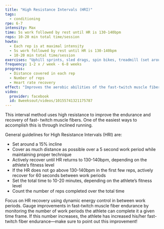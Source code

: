 ```yaml
---
title: "High Resistance Intervals (HRI)"
tags:
  - conditioning
rpe: 6-7
intensity: Max
time: 5s work followed by rest until HR is 130-140bpm
reps: 10-20 min total time/session
howto:
  - Each rep is at maximal intensity
  - 5s work followed by rest until HR is 130-140bpm
  - 10-20 min total time/session
exercises: "Uphill sprints, sled drags, spin bikes, treadmill (set around 15% incline) or other cardio machines capable of high resistance"
frequency: 1-2 x / week - 6-8 weeks
progress:
  - Distance covered in each rep
  - Number of reps
  - Heart rate recovery
effect: "Improves the aerobic abilities of the fast-twitch muscle fibers so that high power can be maintained longer."
video:
  provider: facebook
  id: 8weeksout/videos/10155741321175787
---
```


This interval method uses high resistance to improve the endurance and recovery of fast-
twitch muscle fibers. One of the easiest ways to accomplish this is through inclined running.

General guidelines for High Resistance Intervals (HRI) are:

- Set around a 15% incline
- Cover as much distance as possible over a 5 second work period while maintaining
proper technique
- Actively recover until HR returns to 130-140bpm, depending on the athlete’s fitness
level
- If the HR does not go above 130-140bpm in the first few reps, actively recover for 60
seconds between work periods
- Set the total time to 10-20 minutes, depending on the athlete’s fitness level
- Count the number of reps completed over the total time

Focus on HR recovery using dynamic energy control in between work periods.
Gauge improvements in fast-twitch muscle fiber endurance by monitoring the number of
work periods the athlete can complete it a given time frame. If this number increases, the
athlete has increased his/her fast-twitch fiber endurance—make sure to point out this
improvement!